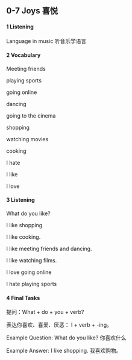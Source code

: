 ## 0-7 Joys 喜悦

#### 1 Listening

Language in music 听音乐学语言

#### 2 Vocabulary

Meeting friends

playing sports

going online

dancing

going to the cinema

shopping

watching movies

cooking

I hate

I like

I love

#### 3 Listening

What do you like?

I like shopping

I like cooking.

I like meeting friends and dancing.

I like watching films.

I love going online

I hate playing sports

#### 4 Final Tasks

提问：What + do + you + verb?

表达你喜欢、喜爱、厌恶： I + verb + -ing。

Example Question: What do you like? 你喜欢什么

Example Answer: I like shopping.	我喜欢购物。

